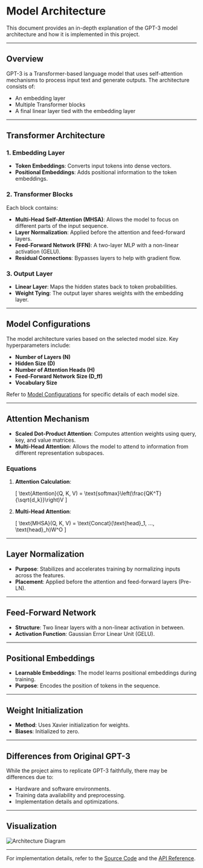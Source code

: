 # Model Architecture

This document provides an in-depth explanation of the GPT-3 model architecture and how it is implemented in this project.

---

## Overview

GPT-3 is a Transformer-based language model that uses self-attention mechanisms to process input text and generate outputs. The architecture consists of:

- An embedding layer
- Multiple Transformer blocks
- A final linear layer tied with the embedding layer

---

## Transformer Architecture

### 1. Embedding Layer

- **Token Embeddings**: Converts input tokens into dense vectors.
- **Positional Embeddings**: Adds positional information to the token embeddings.

### 2. Transformer Blocks

Each block contains:

- **Multi-Head Self-Attention (MHSA)**: Allows the model to focus on different parts of the input sequence.
- **Layer Normalization**: Applied before the attention and feed-forward layers.
- **Feed-Forward Network (FFN)**: A two-layer MLP with a non-linear activation (GELU).
- **Residual Connections**: Bypasses layers to help with gradient flow.

### 3. Output Layer

- **Linear Layer**: Maps the hidden states back to token probabilities.
- **Weight Tying**: The output layer shares weights with the embedding layer.

---

## Model Configurations

The model architecture varies based on the selected model size. Key hyperparameters include:

- **Number of Layers (N)**
- **Hidden Size (D)**
- **Number of Attention Heads (H)**
- **Feed-Forward Network Size (D_ff)**
- **Vocabulary Size**

Refer to [Model Configurations](models.md) for specific details of each model size.

---

## Attention Mechanism

- **Scaled Dot-Product Attention**: Computes attention weights using query, key, and value matrices.
- **Multi-Head Attention**: Allows the model to attend to information from different representation subspaces.

### Equations

1. **Attention Calculation**:

   \[
   \text{Attention}(Q, K, V) = \text{softmax}\left(\frac{QK^T}{\sqrt{d_k}}\right)V
   \]

2. **Multi-Head Attention**:

   \[
   \text{MHSA}(Q, K, V) = \text{Concat}(\text{head}_1, ..., \text{head}_h)W^O
   \]

---

## Layer Normalization

- **Purpose**: Stabilizes and accelerates training by normalizing inputs across the features.
- **Placement**: Applied before the attention and feed-forward layers (Pre-LN).

---

## Feed-Forward Network

- **Structure**: Two linear layers with a non-linear activation in between.
- **Activation Function**: Gaussian Error Linear Unit (GELU).

---

## Positional Embeddings

- **Learnable Embeddings**: The model learns positional embeddings during training.
- **Purpose**: Encodes the position of tokens in the sequence.

---

## Weight Initialization

- **Method**: Uses Xavier initialization for weights.
- **Biases**: Initialized to zero.

---

## Differences from Original GPT-3

While the project aims to replicate GPT-3 faithfully, there may be differences due to:

- Hardware and software environments.
- Training data availability and preprocessing.
- Implementation details and optimizations.

---

## Visualization

![Architecture Diagram](images/architecture_diagram.png)

---

For implementation details, refer to the [Source Code](../src/) and the [API Reference](api_reference.md).